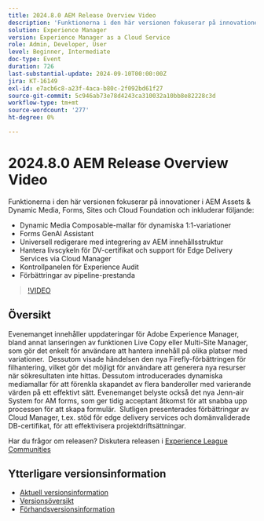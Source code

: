 ```yaml
---
title: 2024.8.0 AEM Release Overview Video
description: 'Funktionerna i den här versionen fokuserar på innovationer i AEM Assets & Dynamic Media, Forms, Sites och Cloud Foundation och innehåller följande: Dynamic Media Composable Templates för dynamiska 1:1-varianter Forms GenAI Assistant Universal Editor med ny integrering av AEM innehållsstruktur ​ Hantera livscykeln för DV-certifikat och stöd för Edge Delivery Services via Cloud Manager Experience Audit Dashboard Förbättringar i Pipeline Performance'
solution: Experience Manager
version: Experience Manager as a Cloud Service
role: Admin, Developer, User
level: Beginner, Intermediate
doc-type: Event
duration: 726
last-substantial-update: 2024-09-10T00:00:00Z
jira: KT-16149
exl-id: e7acb6c8-a23f-4aca-b80c-2f092bd61f27
source-git-commit: 5c946ab73e78d4243ca310032a10bb8e82228c3d
workflow-type: tm+mt
source-wordcount: '277'
ht-degree: 0%

---
```


# 2024.8.0 AEM Release Overview Video

Funktionerna i den här versionen fokuserar på innovationer i AEM Assets &amp; Dynamic Media, Forms, Sites och Cloud Foundation och inkluderar följande:

* Dynamic Media Composable-mallar för dynamiska 1:1-variationer
* Forms GenAI Assistant
* Universell redigerare med integrering av AEM innehållsstruktur &#x200B;
* Hantera livscykeln för DV-certifikat och support för Edge Delivery Services via Cloud Manager
* Kontrollpanelen för Experience Audit
* Förbättringar av pipeline-prestanda

>[!VIDEO](https://video.tv.adobe.com/v/3433381/?learn=on)

## Översikt

Evenemanget innehåller uppdateringar för Adobe Experience Manager, bland annat lanseringen av funktionen Live Copy eller Multi-Site Manager, som gör det enkelt för användare att hantera innehåll på olika platser med variationer. &#x200B; Dessutom visade händelsen den nya Firefly-förbättringen för filhantering, vilket gör det möjligt för användare att generera nya resurser när sökresultaten inte hittas. &#x200B; Dessutom introducerades dynamiska mediamallar för att förenkla skapandet av flera banderoller med varierande värden på ett effektivt sätt. &#x200B; Evenemanget belyste också det nya Jenn-air System for AM forms, som ger tidig acceptant åtkomst för att snabba upp processen för att skapa formulär. &#x200B; Slutligen presenterades förbättringar av Cloud Manager, t.ex. stöd för edge delivery services och domänvaliderade DB-certifikat, för att effektivisera projektdriftsättningar. &#x200B;

Har du frågor om releasen?  Diskutera releasen i [Experience League Communities](https://adobe.ly/4egoWgm)

## Ytterligare versionsinformation

* [Aktuell versionsinformation](https://experienceleague.adobe.com/docs/experience-manager-cloud-service/content/release-notes/home.html?lang=sv-SE)
* [Versionsöversikt](https://experienceleague.adobe.com/docs/experience-manager-release-information/aem-release-updates/update-releases-roadmap.html?lang=sv-SE)
* [Förhandsversionsinformation](https://experienceleague.adobe.com/docs/experience-manager-cloud-service/content/release-notes/prerelease.html?lang=sv-SE)
